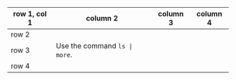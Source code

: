 | row 1, col 1 | column 2                       | column 3 | column 4 |
|--------------|--------------------------------|----------|----------|
| row 2        |                                |          |          |
| row 3        | Use the command `ls \| more`.  |          |          |
| row 4        |                                |          |          |
